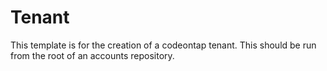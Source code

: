 # Tenant

This template is for the creation of a codeontap tenant. This should be run from the root of an accounts repository.
